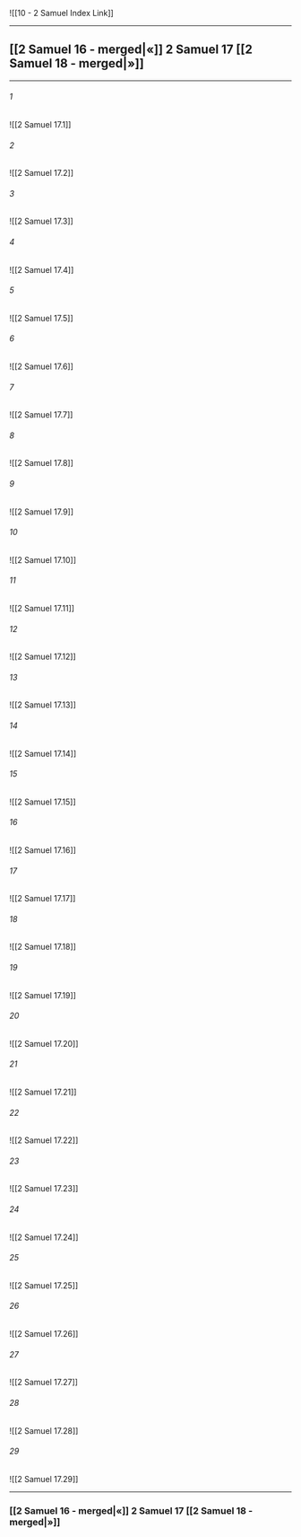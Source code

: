 ![[10 - 2 Samuel Index Link]]

---
##  [[2 Samuel 16 - merged|«]] 2 Samuel 17 [[2 Samuel 18 - merged|»]]

---

###### 1
![[2 Samuel 17.1]] 

###### 2
![[2 Samuel 17.2]] 

###### 3
![[2 Samuel 17.3]] 

###### 4
![[2 Samuel 17.4]]

###### 5 
![[2 Samuel 17.5]] 

###### 6
![[2 Samuel 17.6]] 

###### 7
![[2 Samuel 17.7]] 

###### 8
![[2 Samuel 17.8]] 

###### 9
![[2 Samuel 17.9]] 

###### 10
![[2 Samuel 17.10]] 

###### 11
![[2 Samuel 17.11]] 

###### 12
![[2 Samuel 17.12]]

###### 13
![[2 Samuel 17.13]] 

###### 14
![[2 Samuel 17.14]] 

###### 15
![[2 Samuel 17.15]]

###### 16
![[2 Samuel 17.16]] 

###### 17
![[2 Samuel 17.17]]

###### 18
![[2 Samuel 17.18]] 

###### 19
![[2 Samuel 17.19]] 

###### 20
![[2 Samuel 17.20]]

###### 21
![[2 Samuel 17.21]] 

###### 22
![[2 Samuel 17.22]] 

###### 23
![[2 Samuel 17.23]]

###### 24
![[2 Samuel 17.24]] 

###### 25
![[2 Samuel 17.25]]

###### 26
![[2 Samuel 17.26]] 

###### 27
![[2 Samuel 17.27]] 

###### 28
![[2 Samuel 17.28]]

###### 29
![[2 Samuel 17.29]] 


---
###  [[2 Samuel 16 - merged|«]] 2 Samuel 17 [[2 Samuel 18 - merged|»]]